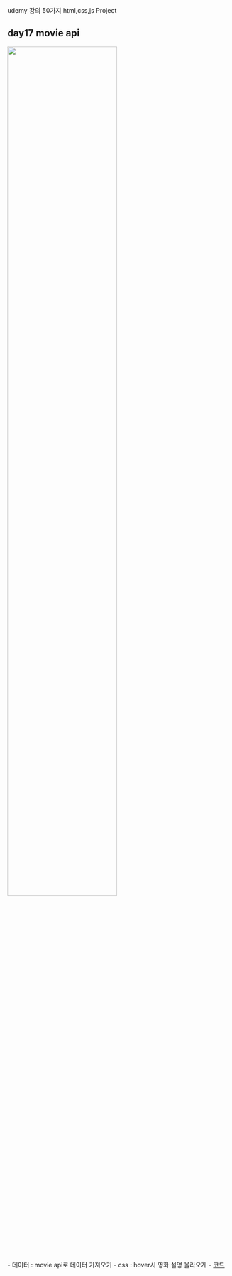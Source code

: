 udemy 강의 50가지 html,css,js Project

## day17 movie api

<img src="https://github.com/hyeah0/HTML-CSS/blob/master/cssPractice/udemy_50CSS/img/17_movie.png" width="70%">
<br>
- 데이터 : movie api로 데이터 가져오기
- css : hover시 영화 설명 올라오게
- <a href="https://github.com/hyeah0/HTML-CSS/blob/master/cssPractice/udemy_50CSS/code/17_movieUi_hover_api">코드</a>
